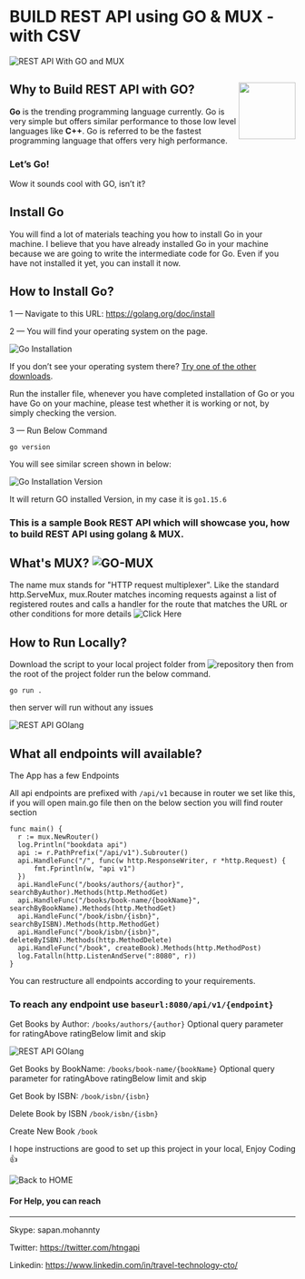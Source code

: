 # BUILD REST API using GO & MUX - with CSV

![REST API With GO and MUX](https://raw.githubusercontent.com/TravelXML/REST-API-WITH-PYTHON-PHP-NODEJS-GO-DJANGO-LARAVEL-LUMEN-Examples/main/images/Build-REST-API-USING-GO-MUX.png)

## Why to Build REST API with GO?<img align="right" width="100px" src="https://github.com/TravelXML/REST-API-WITH-PYTHON-PHP-NODEJS-GO-DJANGO-LARAVEL-LUMEN-Examples/blob/main/images/go.png">

**Go** is the trending programming language currently. Go is very simple but offers similar performance to those low level languages like **C++**. Go is referred to be the fastest programming language that offers very high performance. 

### Let’s Go!

Wow it sounds cool with GO, isn’t it?

## Install Go

You will find a lot of materials teaching you how to install Go in your machine. I believe that you have already installed Go in your machine because we are going to write the intermediate code for Go. Even if you have not installed it yet, you can install it now. 

## How to Install Go?

1 — Navigate to this URL: https://golang.org/doc/install

2 — You will find your operating system on the page.

![Go Installation](https://raw.githubusercontent.com/TravelXML/REST-API-WITH-PYTHON-PHP-NODEJS-GO-DJANGO-LARAVEL-LUMEN-Examples/main/images/Go-installation.png)


If you don’t see your operating system there? [Try one of the other downloads](https://golang.org/dl/).

Run the installer file, whenever you have completed installation of Go or you have Go on your machine, please test whether it is working or not, by simply checking the version.

3 — Run Below Command
```
go version
```
You will see similar screen shown in below:

![Go Installation Version](https://github.com/TravelXML/REST-API-WITH-PYTHON-PHP-NODEJS-GO-DJANGO-LARAVEL-LUMEN-Examples/blob/main/images/go-version.png)

It will return GO installed Version, in my case it is  `go1.15.6`


### This is a sample Book REST API which will showcase you, how to build REST API using golang & MUX.

## What's MUX? ![GO-MUX](https://camo.githubusercontent.com/a62a5e2040257dd8787001ffa5d95964d7bc77024aa2ba3d94e64ec1e151228e/68747470733a2f2f636c6f75642d63646e2e7175657374696f6e61626c652e73657276696365732f676f72696c6c612d69636f6e2d36342e706e67)

The name mux stands for "HTTP request multiplexer". Like the standard http.ServeMux, mux.Router matches incoming requests against a list of registered routes and calls a handler for the route that matches the URL or other conditions for more details ![Click Here](https://github.com/gorilla/mux)


## How to Run Locally?

Download the script to your local project folder from ![repository](https://github.com/TravelXML/REST-API-WITH-PYTHON-PHP-NODEJS-GO-DJANGO-LARAVEL-LUMEN-Examples/tree/main/GOLANG-MUX) then from the root of the project folder run the below command.

```
go run .
```

then server will run without any issues

![REST API GOlang](https://raw.githubusercontent.com/TravelXML/REST-API-WITH-PYTHON-PHP-NODEJS-GO-DJANGO-LARAVEL-LUMEN-Examples/main/images/go-mux-1.png)

## What all endpoints will available?


The App has a few Endpoints

All api endpoints are prefixed with `/api/v1` because in router we set like this, if you will open main.go file then on the below section you will find router section

  
  ```
  func main() {
	r := mux.NewRouter()
	log.Println("bookdata api")
	api := r.PathPrefix("/api/v1").Subrouter()
	api.HandleFunc("/", func(w http.ResponseWriter, r *http.Request) {
		fmt.Fprintln(w, "api v1")
	})
	api.HandleFunc("/books/authors/{author}", searchByAuthor).Methods(http.MethodGet)
	api.HandleFunc("/books/book-name/{bookName}", searchByBookName).Methods(http.MethodGet)
	api.HandleFunc("/book/isbn/{isbn}", searchByISBN).Methods(http.MethodGet)
	api.HandleFunc("/book/isbn/{isbn}", deleteByISBN).Methods(http.MethodDelete)
	api.HandleFunc("/book", createBook).Methods(http.MethodPost)
	log.Fatalln(http.ListenAndServe(":8080", r))
}
```
You can restructure all endpoints according to your requirements.

### To reach any endpoint use `baseurl:8080/api/v1/{endpoint}`

Get Books by Author: `/books/authors/{author}` 
Optional query parameter for ratingAbove ratingBelow limit and skip

![REST API GOlang](https://raw.githubusercontent.com/TravelXML/REST-API-WITH-PYTHON-PHP-NODEJS-GO-DJANGO-LARAVEL-LUMEN-Examples/main/images/go-mux-2.png)

Get Books by BookName: `/books/book-name/{bookName}`
Optional query parameter for ratingAbove ratingBelow limit and skip


Get Book by ISBN: `/book/isbn/{isbn}`

Delete Book by ISBN `/book/isbn/{isbn}`

Create New Book `/book`

I hope instructions are good to set up this project in your local, Enjoy Coding :+1:

![Back to HOME](https://github.com/TravelXML/REST-API-WITH-PYTHON-PHP-NODEJS-GO-DJANGO-LARAVEL-LUMEN-Examples)

#### For Help, you can reach
-------------------------------
Skype: sapan.mohannty

Twitter: https://twitter.com/htngapi

Linkedin: https://www.linkedin.com/in/travel-technology-cto/

